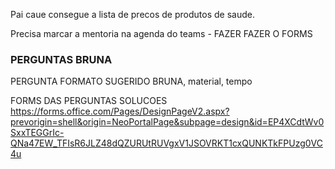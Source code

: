 Pai caue consegue a lista de precos de produtos de saude.



Precisa marcar a mentoria na agenda do teams - FAZER
FAZER O FORMS


### PERGUNTAS BRUNA 
PERGUNTA FORMATO SUGERIDO BRUNA, material, tempo

FORMS DAS PERGUNTAS SOLUCOES
https://forms.office.com/Pages/DesignPageV2.aspx?prevorigin=shell&origin=NeoPortalPage&subpage=design&id=EP4XCdtWv0SxxTEGGrIc-QNa47EW_TFIsR6JLZ48dQZURUtRUVgxV1JSOVRKT1cxQUNKTkFPUzg0VC4u








